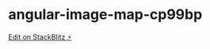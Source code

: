# angular-image-map-cp99bp

[Edit on StackBlitz ⚡️](https://stackblitz.com/edit/angular-image-map-cp99bp)